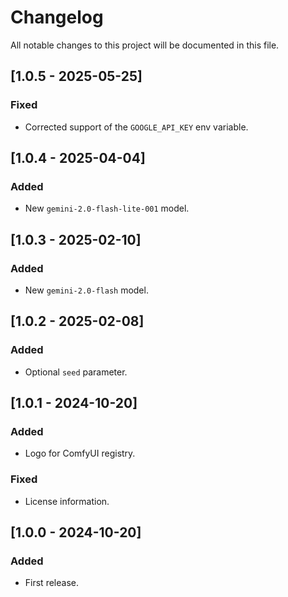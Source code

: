 # Changelog

All notable changes to this project will be documented in this file.

## [1.0.5 - 2025-05-25]

### Fixed

- Corrected support of the `GOOGLE_API_KEY` env variable.

## [1.0.4 - 2025-04-04]

### Added

- New `gemini-2.0-flash-lite-001` model.

## [1.0.3 - 2025-02-10]

### Added

- New `gemini-2.0-flash` model.

## [1.0.2 - 2025-02-08]

### Added

- Optional `seed` parameter.

## [1.0.1 - 2024-10-20]

### Added

- Logo for ComfyUI registry.

### Fixed

- License information.

## [1.0.0 - 2024-10-20]

### Added

- First release.
